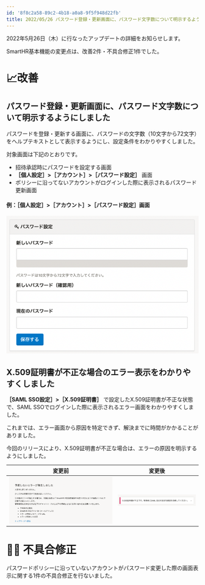 ```yaml
---
id: '8f8c2a58-89c2-4b18-a0a8-9f5f948d22fb'
title: 2022/05/26 パスワード登録・更新画面に、パスワード文字数について明示するようにしました 他2件
---
```

2022年5月26日（木）に行なったアップデートの詳細をお知らせします。

SmartHR基本機能の変更点は、改善2件・不具合修正1件でした。

# 📈改善

## パスワード登録・更新画面に、パスワード文字数について明示するようにしました

パスワードを登録・更新する画面に、パスワードの文字数（10文字から72文字）をヘルプテキストとして表示するようにし、設定条件をわかりやすくしました。

対象画面は下記のとおりです。

- 招待承認時にパスワードを設定する画面
- **［個人設定］>［アカウント］>［パスワード設定］** 画面
- ポリシーに沿ってないアカウントがログインした際に表示されるパスワード更新画面

#### 例：［個人設定］>［アカウント］>［パスワード設定］画面

![](2022-05-27-10-55-48.png)

## X.509証明書が不正な場合のエラー表示をわかりやすくしました

**［SAML SSO設定］>［X.509証明書］** で設定したX.509証明書が不正な状態で、SAML SSOでログインした際に表示されるエラー画面をわかりやすくしました。

これまでは、エラー画面から原因を特定できず、解決までに時間がかかることがありました。

今回のリリースにより、X.509証明書が不正な場合は、エラーの原因を明示するようにしました。

|  変更前  |  変更後  |
| ---- | ---- |
|  ![](2022-05-27-12-21-59.png)  |  ![](2022-05-27-12-14-57.png)  |

# 👨‍⚕️ 不具合修正

パスワードポリシーに沿っていないアカウントがパスワード変更した際の画面表示に関する1件の不具合修正を行ないました。